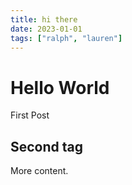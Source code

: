 ```yaml
---
title: hi there
date: 2023-01-01
tags: ["ralph", "lauren"]
---
```


# Hello World

First Post

## Second tag

More content.

